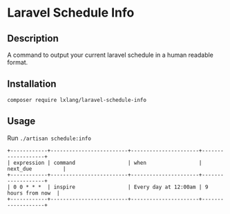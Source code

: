 # Laravel Schedule Info

## Description 

A command to output your current laravel schedule in a human readable format.

## Installation 

```composer require lxlang/laravel-schedule-info```

## Usage

Run `./artisan schedule:info`

```
+------------+-------------------------+----------------------+-------------------+
| expression | command                 | when                 | next_due          |
+------------+-------------------------+----------------------+-------------------+
| 0 0 * * *  | inspire                 | Every day at 12:00am | 9 hours from now  |
+------------+-------------------------+----------------------+-------------------+
```